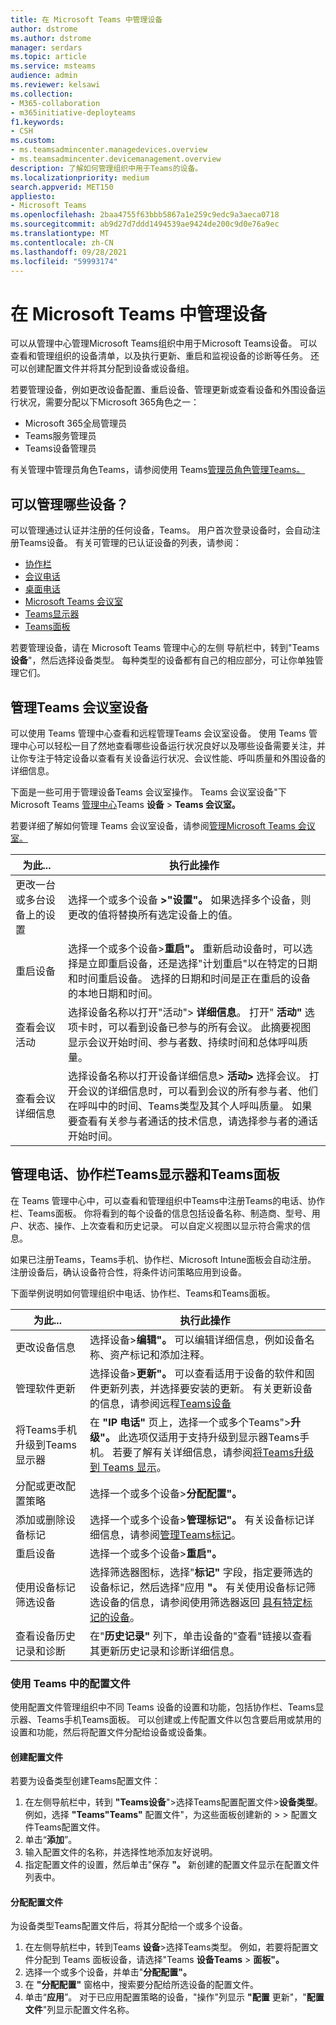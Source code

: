 ```yaml
---
title: 在 Microsoft Teams 中管理设备
author: dstrome
ms.author: dstrome
manager: serdars
ms.topic: article
ms.service: msteams
audience: admin
ms.reviewer: kelsawi
ms.collection:
- M365-collaboration
- m365initiative-deployteams
f1.keywords:
- CSH
ms.custom:
- ms.teamsadmincenter.managedevices.overview
- ms.teamsadmincenter.devicemanagement.overview
description: 了解如何管理组织中用于Teams的设备。
ms.localizationpriority: medium
search.appverid: MET150
appliesto:
- Microsoft Teams
ms.openlocfilehash: 2baa4755f63bbb5867a1e259c9edc9a3aeca0718
ms.sourcegitcommit: ab9d27d7ddd1494539ae9424de200c9d0e76a9ec
ms.translationtype: MT
ms.contentlocale: zh-CN
ms.lasthandoff: 09/28/2021
ms.locfileid: "59993174"
---
```

# <a name="manage-your-devices-in-microsoft-teams"></a>在 Microsoft Teams 中管理设备

可以从管理中心管理Microsoft Teams组织中用于Microsoft Teams设备。 可以查看和管理组织的设备清单，以及执行更新、重启和监视设备的诊断等任务。 还可以创建配置文件并将其分配到设备或设备组。

若要管理设备，例如更改设备配置、重启设备、管理更新或查看设备和外围设备运行状况，需要分配以下Microsoft 365角色之一：

- Microsoft 365全局管理员
- Teams服务管理员
- Teams设备管理员

有关管理中管理员角色Teams，请参阅使用 Teams[管理员角色管理Teams。](../using-admin-roles.md)

## <a name="what-devices-can-you-manage"></a>可以管理哪些设备？

可以管理通过认证并注册的任何设备，Teams。 用户首次登录设备时，会自动注册Teams设备。 有关可管理的已认证设备的列表，请参阅：

- [协作栏](https://www.microsoft.com/microsoft-365/microsoft-teams/across-devices/devices/category?devicetype=16)
- [会议电话](https://products.office.com/microsoft-teams/across-devices/devices/category?devicetype=73)
- [桌面电话](https://products.office.com/microsoft-teams/across-devices/devices/category?devicetype=34)
- [Microsoft Teams 会议室](https://www.microsoft.com/microsoft-365/microsoft-teams/across-devices/devices/category?devicetype=20)
- [Teams显示器](https://www.microsoft.com/microsoft-365/microsoft-teams/across-devices/devices/category?devicetype=34)
- [Teams面板](teams-panels.md)

若要管理设备，请在 Microsoft Teams 管理中心的左侧 [](https://admin.teams.microsoft.com)导航栏中，转到"Teams **设备**"，然后选择设备类型。 每种类型的设备都有自己的相应部分，可让你单独管理它们。

## <a name="manage-teams-rooms-devices"></a>管理Teams 会议室设备

可以使用 Teams 管理中心查看和远程管理Teams 会议室设备。 使用 Teams 管理中心可以轻松一目了然地查看哪些设备运行状况良好以及哪些设备需要关注，并让你专注于特定设备以查看有关设备运行状况、会议性能、呼叫质量和外围设备的详细信息。 

下面是一些可用于管理设备Teams 会议室操作。 Teams 会议室设备"下Microsoft Teams [管理中心](https://admin.teams.microsoft.com)Teams **设备**  >  **Teams 会议室。**

若要详细了解如何管理 Teams 会议室设备，请参阅[管理Microsoft Teams 会议室。](../rooms/rooms-manage.md)

| 为此...                          | 执行此操作                                                                                                                                                                                                                                                                                                                                                                          |
|----------------------------------------|----------------------------------------------------------------------------------------------------------------------------------------------------------------------------------------------------------------------------------------------------------------------------------------------------------------------------------------------------------------------------------|
| 更改一台或多台设备上的设置 | 选择一个或多个设备 **>"设置"。** 如果选择多个设备，则更改的值将替换所有选定设备上的值。                                                                                                                                                                                                                       |
| 重启设备                        | 选择一个或多个设备>**重启"。** 重新启动设备时，可以选择是立即重启设备，还是选择"计划重启"以在特定的日期和时间重启设备。 选择的日期和时间是正在重启的设备的本地日期和时间。                                                                                            |
| 查看会议活动                  | 选择设备名称以打开"活动"> **详细信息**。 打开" **活动"** 选项卡时，可以看到设备已参与的所有会议。 此摘要视图显示会议开始时间、参与者数、持续时间和总体呼叫质量。                                                                                        |
| 查看会议详细信息                   | 选择设备名称以打开设备详细信息> **活动>** 选择会议。 打开会议的详细信息时，可以看到会议的所有参与者、他们在呼叫中的时间、Teams类型及其个人呼叫质量。 如果要查看有关参与者通话的技术信息，请选择参与者的通话开始时间。 |

## <a name="manage-phones-collaboration-bars-teams-displays-and-teams-panels"></a>管理电话、协作栏Teams显示器和Teams面板 

在 Teams 管理中心中，可以查看和管理组织中Teams中注册Teams的电话、协作栏、Teams面板。 你将看到的每个设备的信息包括设备名称、制造商、型号、用户、状态、操作、上次查看和历史记录。 可以自定义视图以显示符合需求的信息。

如果已注册Teams，Teams手机、协作栏、Microsoft Intune面板会自动注册。 注册设备后，确认设备符合性，将条件访问策略应用到设备。

下面举例说明如何管理组织中电话、协作栏、Teams和Teams面板。  

| 为此...                           | 执行此操作                                                                                                                                                                                                                                                                                                      |
|-----------------------------------------|--------------------------------------------------------------------------------------------------------------------------------------------------------------------------------------------------------------------------------------------------------------------------------------------------------------|
| 更改设备信息               | 选择设备>**编辑"。** 可以编辑详细信息，例如设备名称、资产标记和添加注释。                                                                                                                                                                                                              |
| 管理软件更新                 | 选择设备>**更新"。** 可以查看适用于设备的软件和固件更新列表，并选择要安装的更新。 有关更新设备的信息，请参阅远程[Teams设备](remote-update.md)                                                          |
| 将Teams手机升级到Teams显示器  | 在 **"IP 电话"** 页上，选择一个或多个Teams">**升级"。** 此选项仅适用于支持升级到显示器Teams手机。 若要了解有关详细信息，请参阅[将Teams升级到 Teams 显示](upgrade-phones-to-displays.md)。                                                      |
| 分配或更改配置策略 | 选择一个或多个设备>**分配配置"。**                                                                                                                                                                                                                                                       |
| 添加或删除设备标记               | 选择一个或多个设备>**管理标记"。** 有关设备标记详细信息，请参阅[管理Teams标记](manage-device-tags.md)。                                                                                                                                                                 |
| 重启设备                         | 选择一个或多个设备>**重启"。**                                                                                                                                                                                                                                                                    |
| 使用设备标记筛选设备        | 选择筛选器图标，选择"**标记"** 字段，指定要筛选的设备标记，然后选择"应用 **"。** 有关使用设备标记筛选设备的信息，请参阅使用筛选器返回 [具有特定标记的设备](manage-device-tags.md#use-filters-to-return-devices-with-a-specific-tag)。 |
| 查看设备历史记录和诊断     | 在"**历史记录"** 列下，单击设备的"查看"链接以查看其更新历史记录和诊断详细信息。                                                                                                                                                                                         |

### <a name="use-configuration-profiles-in-teams"></a>使用 Teams 中的配置文件

使用配置文件管理组织中不同 Teams 设备的设置和功能，包括协作栏、Teams显示器、Teams手机Teams面板。 可以创建或上传配置文件以包含要启用或禁用的设置和功能，然后将配置文件分配给设备或设备集。 

#### <a name="create-a-configuration-profile"></a>创建配置文件

若要为设备类型创建Teams配置文件：

1. 在左侧导航栏中，转到 **"Teams设备**">选择Teams配置配置文件>**设备类型**。 例如，选择 **"Teams"Teams"** 配置文件"，为这些面板创建新的  >    >  配置文件Teams配置文件。
2. 单击“**添加**”。
3. 输入配置文件的名称，并选择性地添加友好说明。
4. 指定配置文件的设置，然后单击"保存 **"。**
   新创建的配置文件显示在配置文件列表中。

#### <a name="assign-a-configuration-profile"></a>分配配置文件
为设备类型Teams配置文件后，将其分配给一个或多个设备。

1. 在左侧导航栏中，转到Teams **设备**>选择Teams类型。 例如，若要将配置文件分配到 Teams 面板设备，请选择"Teams **设备Teams**  >  **面板"。**
2. 选择一个或多个设备，并单击"**分配配置"。**  
3. 在 **"分配配置"** 窗格中，搜索要分配给所选设备的配置文件。
4. 单击“**应用**”。
   对于已应用配置策略的设备，"操作"列显示 **"配置** 更新"，"**配置文件**"列显示配置文件名称。 
